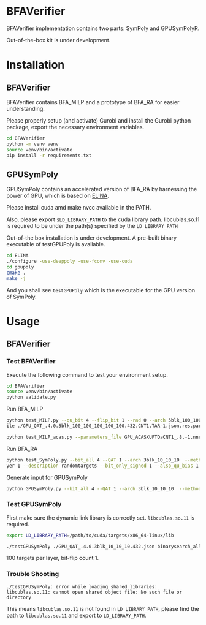 # BFAVerifier

BFAVerifier implementation contains two parts: SymPoly and GPUSymPolyR.

Out-of-the-box kit is under development.

# Installation

## BFAVerifier

BFAVerifier contains BFA\_MILP and a prototype of BFA\_RA for easier understanding.

Please properly setup (and activate) Gurobi and install the Gurobi python package, export the necessary environment variables. 


```bash
cd BFAVerifier
python -m venv venv
source venv/bin/activate
pip install -r requirements.txt
```

## GPUSymPoly

GPUSymPoly contains an accelerated version of BFA\_RA by harnessing the power of GPU, which is based on [ELINA](https://github.com/eth-sri/ELINA/tree/master/gpupoly). 

Please install cuda amd make nvcc available in the PATH.

Also, please export `$LD_LIBRARY_PATH` to the cuda library path. libcublas.so.11 is required to be under the path(s) specified by the `LD_LIBRARY_PATH`

Out-of-the box installation is under development. A pre-built binary executable of testGPUPoly is available. 

```bash
cd ELINA
./configure -use-deeppoly -use-fconv -use-cuda
cd gpupoly
cmake .
make -j 
```

And you shall see `testGPUPoly` which is the executable for the GPU version of SymPoly.

# Usage

## BFAVerifier

### Test BFAVerifier

Execute the following command to test your environment setup.

```bash
cd BFAVerifier
source venv/bin/activate
python validate.py
```

Run BFA\_MILP

```bash
python test_MILP.py --qu_bit 4 --flip_bit 1 --rad 0 --arch 5blk_100_100_100_100_100 --sample_id 432 --parameters_f
ile ./GPU_QAT_.4.0.5blk_100_100_100_100_100.432.CNT1.TAR-1.json.res.parameters
```

```bash
python test_MILP_acas.py --parameters_file GPU_ACASXUPTQaCNT1_.8.-1.nnet_3_8.prop3*2.json.res.parameters --weightPath benchmark/acasxu_h5/GPU_ACASXUPTQaCNT1_.8.-1.nnet_3_8.prop3*2.h5 --instance_file benchmark/acasxu/GPU_ACASXUPTQaCNT1_.8.-1.nnet_3_8.prop3*2.json > GPU_ACASXUPTQaCNT1_.8.-1.nnet_3_8.prop3*2.json.parameters.milp.yours 2>&1 
```

Run BFA\_RA

```bash
python test_SymPoly.py --bit_all 4 --QAT 1 --arch 3blk_10_10_10  --method baseline --sample_id 5 --targets_per_la
yer 1 --description randomtargets --bit_only_signed 1 --also_qu_bias 1
```

Generate input for GPUSymPoly

```bash
python GPUSymPoly.py --bit_all 4 --QAT 1 --arch 3blk_10_10_10  --method baseline --sample_id 5 --targets_per_layer 1 --description randomtargets --bit_only_signed 1 --also_qu_bias 1 --save_test_path "../ELINA/gpupoly/info.json"
```

### Test GPUSymPoly

First make sure the dynamic link library is correctly set. `libcublas.so.11` is required.

```bash
export LD_LIBRARY_PATH=/path/to/cuda/targets/x86_64-linux/lib
```

```bash
./testGPUSymPoly ./GPU_QAT_.4.0.3blk_10_10_10.432.json binarysearch_all 100 1
```

100 targets per layer, bit-flip count 1.

### Trouble Shooting

`./testGPUSymPoly: error while loading shared libraries: libcublas.so.11: cannot open shared object file: No such file or directory`

This means `libcublas.so.11` is not found in `LD_LIBRARY_PATH`, please find the path to `libcublas.so.11` and export to `LD_LIBRARY_PATH`.
